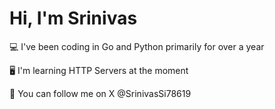 # Hi, I'm Srinivas

💻 I've been coding in Go and Python primarily for over a year

🖥️ I'm learning HTTP Servers at the moment

🦩 You can follow me on X @SrinivasSi78619



